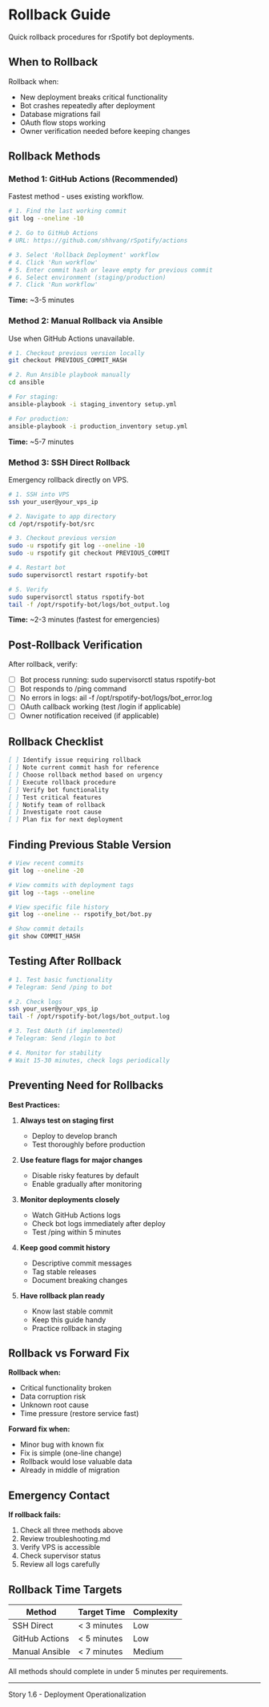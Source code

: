 ﻿# Rollback Guide

Quick rollback procedures for rSpotify bot deployments.

## When to Rollback

Rollback when:
- New deployment breaks critical functionality
- Bot crashes repeatedly after deployment
- Database migrations fail
- OAuth flow stops working
- Owner verification needed before keeping changes

## Rollback Methods

### Method 1: GitHub Actions (Recommended)

Fastest method - uses existing workflow.

```bash
# 1. Find the last working commit
git log --oneline -10

# 2. Go to GitHub Actions
# URL: https://github.com/shhvang/rSpotify/actions

# 3. Select 'Rollback Deployment' workflow
# 4. Click 'Run workflow'
# 5. Enter commit hash or leave empty for previous commit
# 6. Select environment (staging/production)
# 7. Click 'Run workflow'
```

**Time:** ~3-5 minutes

### Method 2: Manual Rollback via Ansible

Use when GitHub Actions unavailable.

```bash
# 1. Checkout previous version locally
git checkout PREVIOUS_COMMIT_HASH

# 2. Run Ansible playbook manually
cd ansible

# For staging:
ansible-playbook -i staging_inventory setup.yml

# For production:
ansible-playbook -i production_inventory setup.yml
```

**Time:** ~5-7 minutes

### Method 3: SSH Direct Rollback

Emergency rollback directly on VPS.

```bash
# 1. SSH into VPS
ssh your_user@your_vps_ip

# 2. Navigate to app directory
cd /opt/rspotify-bot/src

# 3. Checkout previous version
sudo -u rspotify git log --oneline -10
sudo -u rspotify git checkout PREVIOUS_COMMIT

# 4. Restart bot
sudo supervisorctl restart rspotify-bot

# 5. Verify
sudo supervisorctl status rspotify-bot
tail -f /opt/rspotify-bot/logs/bot_output.log
```

**Time:** ~2-3 minutes (fastest for emergencies)

## Post-Rollback Verification

After rollback, verify:

- [ ] Bot process running: sudo supervisorctl status rspotify-bot
- [ ] Bot responds to /ping command
- [ ] No errors in logs: 	ail -f /opt/rspotify-bot/logs/bot_error.log
- [ ] OAuth callback working (test /login if applicable)
- [ ] Owner notification received (if applicable)

## Rollback Checklist

```markdown
[ ] Identify issue requiring rollback
[ ] Note current commit hash for reference
[ ] Choose rollback method based on urgency
[ ] Execute rollback procedure
[ ] Verify bot functionality
[ ] Test critical features
[ ] Notify team of rollback
[ ] Investigate root cause
[ ] Plan fix for next deployment
```

## Finding Previous Stable Version

```bash
# View recent commits
git log --oneline -20

# View commits with deployment tags
git log --tags --oneline

# View specific file history
git log --oneline -- rspotify_bot/bot.py

# Show commit details
git show COMMIT_HASH
```

## Testing After Rollback

```bash
# 1. Test basic functionality
# Telegram: Send /ping to bot

# 2. Check logs
ssh your_user@your_vps_ip
tail -f /opt/rspotify-bot/logs/bot_output.log

# 3. Test OAuth (if implemented)
# Telegram: Send /login to bot

# 4. Monitor for stability
# Wait 15-30 minutes, check logs periodically
```

## Preventing Need for Rollbacks

**Best Practices:**

1. **Always test on staging first**
   - Deploy to develop branch
   - Test thoroughly before production

2. **Use feature flags for major changes**
   - Disable risky features by default
   - Enable gradually after monitoring

3. **Monitor deployments closely**
   - Watch GitHub Actions logs
   - Check bot logs immediately after deploy
   - Test /ping within 5 minutes

4. **Keep good commit history**
   - Descriptive commit messages
   - Tag stable releases
   - Document breaking changes

5. **Have rollback plan ready**
   - Know last stable commit
   - Keep this guide handy
   - Practice rollback in staging

## Rollback vs Forward Fix

**Rollback when:**
- Critical functionality broken
- Data corruption risk
- Unknown root cause
- Time pressure (restore service fast)

**Forward fix when:**
- Minor bug with known fix
- Fix is simple (one-line change)
- Rollback would lose valuable data
- Already in middle of migration

## Emergency Contact

**If rollback fails:**
1. Check all three methods above
2. Review troubleshooting.md
3. Verify VPS is accessible
4. Check supervisor status
5. Review all logs carefully

## Rollback Time Targets

| Method | Target Time | Complexity |
|--------|-------------|------------|
| SSH Direct | < 3 minutes | Low |
| GitHub Actions | < 5 minutes | Low |
| Manual Ansible | < 7 minutes | Medium |

All methods should complete in under 5 minutes per requirements.

---
Story 1.6 - Deployment Operationalization

